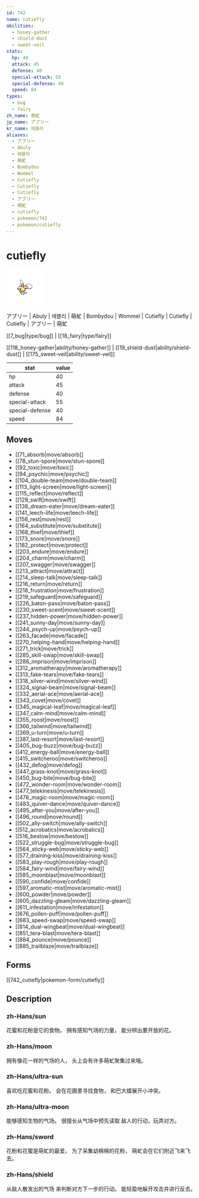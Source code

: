 ```yaml
---
id: 742
name: cutiefly
abilities:
  - honey-gather
  - shield-dust
  - sweet-veil
stats:
  hp: 40
  attack: 45
  defense: 40
  special-attack: 55
  special-defense: 40
  speed: 84
types:
  - bug
  - fairy
zh_name: 萌虻
jp_name: アブリー
kr_name: 에블리
aliases:
  - アブリー
  - Abuly
  - 에블리
  - 萌虻
  - Bombydou
  - Wommel
  - Cutiefly
  - Cutiefly
  - Cutiefly
  - アブリー
  - 萌虻
  - cutiefly
  - pokemon/742
  - pokemon/cutiefly
---
```

# cutiefly

![](https://raw.githubusercontent.com/PokeAPI/sprites/master/sprites/pokemon/742.png)

アブリー | Abuly | 에블리 | 萌虻 | Bombydou | Wommel | Cutiefly | Cutiefly | Cutiefly | アブリー | 萌虻

[[7_bug|type/bug]] | [[18_fairy|type/fairy]]

[[118_honey-gather|ability/honey-gather]] | [[19_shield-dust|ability/shield-dust]] | [[175_sweet-veil|ability/sweet-veil]]

|stat|value|
|---|---|
|hp|40|
|attack|45|
|defense|40|
|special-attack|55|
|special-defense|40|
|speed|84|


## Moves

- [[71_absorb|move/absorb]]
- [[78_stun-spore|move/stun-spore]]
- [[92_toxic|move/toxic]]
- [[94_psychic|move/psychic]]
- [[104_double-team|move/double-team]]
- [[113_light-screen|move/light-screen]]
- [[115_reflect|move/reflect]]
- [[129_swift|move/swift]]
- [[138_dream-eater|move/dream-eater]]
- [[141_leech-life|move/leech-life]]
- [[156_rest|move/rest]]
- [[164_substitute|move/substitute]]
- [[168_thief|move/thief]]
- [[173_snore|move/snore]]
- [[182_protect|move/protect]]
- [[203_endure|move/endure]]
- [[204_charm|move/charm]]
- [[207_swagger|move/swagger]]
- [[213_attract|move/attract]]
- [[214_sleep-talk|move/sleep-talk]]
- [[216_return|move/return]]
- [[218_frustration|move/frustration]]
- [[219_safeguard|move/safeguard]]
- [[226_baton-pass|move/baton-pass]]
- [[230_sweet-scent|move/sweet-scent]]
- [[237_hidden-power|move/hidden-power]]
- [[241_sunny-day|move/sunny-day]]
- [[244_psych-up|move/psych-up]]
- [[263_facade|move/facade]]
- [[270_helping-hand|move/helping-hand]]
- [[271_trick|move/trick]]
- [[285_skill-swap|move/skill-swap]]
- [[286_imprison|move/imprison]]
- [[312_aromatherapy|move/aromatherapy]]
- [[313_fake-tears|move/fake-tears]]
- [[318_silver-wind|move/silver-wind]]
- [[324_signal-beam|move/signal-beam]]
- [[332_aerial-ace|move/aerial-ace]]
- [[343_covet|move/covet]]
- [[345_magical-leaf|move/magical-leaf]]
- [[347_calm-mind|move/calm-mind]]
- [[355_roost|move/roost]]
- [[366_tailwind|move/tailwind]]
- [[369_u-turn|move/u-turn]]
- [[387_last-resort|move/last-resort]]
- [[405_bug-buzz|move/bug-buzz]]
- [[412_energy-ball|move/energy-ball]]
- [[415_switcheroo|move/switcheroo]]
- [[432_defog|move/defog]]
- [[447_grass-knot|move/grass-knot]]
- [[450_bug-bite|move/bug-bite]]
- [[472_wonder-room|move/wonder-room]]
- [[477_telekinesis|move/telekinesis]]
- [[478_magic-room|move/magic-room]]
- [[483_quiver-dance|move/quiver-dance]]
- [[495_after-you|move/after-you]]
- [[496_round|move/round]]
- [[502_ally-switch|move/ally-switch]]
- [[512_acrobatics|move/acrobatics]]
- [[516_bestow|move/bestow]]
- [[522_struggle-bug|move/struggle-bug]]
- [[564_sticky-web|move/sticky-web]]
- [[577_draining-kiss|move/draining-kiss]]
- [[583_play-rough|move/play-rough]]
- [[584_fairy-wind|move/fairy-wind]]
- [[585_moonblast|move/moonblast]]
- [[590_confide|move/confide]]
- [[597_aromatic-mist|move/aromatic-mist]]
- [[600_powder|move/powder]]
- [[605_dazzling-gleam|move/dazzling-gleam]]
- [[611_infestation|move/infestation]]
- [[676_pollen-puff|move/pollen-puff]]
- [[683_speed-swap|move/speed-swap]]
- [[814_dual-wingbeat|move/dual-wingbeat]]
- [[851_tera-blast|move/tera-blast]]
- [[884_pounce|move/pounce]]
- [[885_trailblaze|move/trailblaze]]

## Forms



[[742_cutiefly|pokemon-form/cutiefly]]

## Description

### zh-Hans/sun

花蜜和花粉是它的食物。
拥有感知气场的力量，
能分辨出要开放的花。

### zh-Hans/moon

拥有像花一样的气场的人，
头上会有许多萌虻聚集过来哦。

### zh-Hans/ultra-sun

喜欢吃花蜜和花粉。
会在花圃里寻找食物，
和巴大蝶展开小冲突。

### zh-Hans/ultra-moon

能够感知生物的气场。
很擅长从气场中预先读取
敌人的行动，玩弄对方。

### zh-Hans/sword

花粉和花蜜是萌虻的最爱。
为了采集幼棉棉的花粉，
萌虻会在它们附近飞来飞去。

### zh-Hans/shield

从敌人散发出的气场
来判断对方下一步的行动。
能轻盈地躲开攻击并进行反击。

